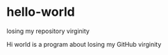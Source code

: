 # hello-world
losing my repository virginity

Hi world is a program about losing my GitHub virginity
